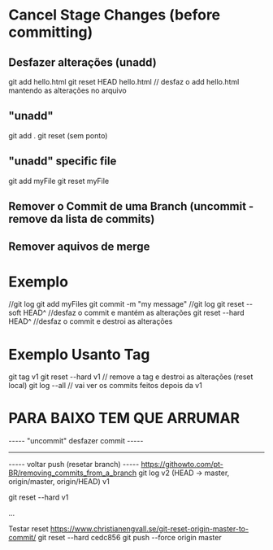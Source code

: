 # Cancel Stage Changes (before committing)
## Desfazer alterações (unadd)
git add hello.html
git reset HEAD hello.html   // desfaz o add hello.html mantendo as alterações no arquivo

## "unadd"
git add .
git reset (sem ponto)

## "unadd" specific file
git add myFile
git reset myFile

## Remover o Commit de uma Branch (uncommit - remove da lista de commits)
## Remover aquivos de merge
# Exemplo
//git log
git add myFiles
git commit -m "my message"
//git log
git reset --soft HEAD^	//desfaz o commit e mantém as alterações
git reset --hard HEAD^	//desfaz o commit e destroi as alterações

# Exemplo Usanto Tag
git tag v1
git reset --hard v1 // remove a tag e destroi as alterações (reset local)
git log --all // vai ver os commits feitos depois da v1





# PARA BAIXO TEM QUE ARRUMAR



----- "uncommit"  desfazer commit -----

-----------------

----- voltar push (resetar branch) -----
https://githowto.com/pt-BR/removing_commits_from_a_branch
git log
v2 (HEAD -> master, origin/master, origin/HEAD)
v1

git reset --hard v1

...



Testar reset
https://www.christianengvall.se/git-reset-origin-master-to-commit/
git reset --hard cedc856
git push --force origin master
